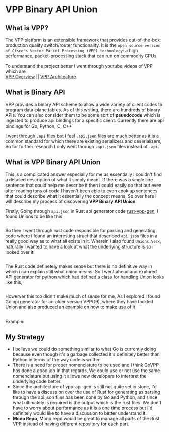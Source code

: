 # VPP Binary API Union 

## What is VPP? 
The VPP platform is an extensible framework that provides out-of-the-box production quality switch/router functionality. It is the `open source version of Cisco's Vector Packet Processing (VPP) technology`: a high performance, packet-processing stack that can run on commodity CPUs.

To understand the project better I went through youtube videos of VPP which are <br> 
[VPP Overview]() || [VPP Architecture]() 

## What is Binary API 
VPP provides a binary API scheme to allow a wide variety of client codes to program data-plane tables. As of this writing, there are hundreds of binary APIs.
You can also consider them to be some sort of **psuedocode** which is ingested to produce api bindings for a specific client. Currently there are api bindings for Go, Python, C, C++ 

I went through `.api` files but I feel `.api.json` files are much better as it is a common standard for which there are existing serializers and deserializers, So for further research I only went through `.api.json` files instead of `.api`. 

## What is VPP Binary API Union 
This is a complicated answer especially for me as essentially I couldn't find a detailed description of what it simply meant. If  there was a single line sentence that could help me describe it then i could easily do that but even after reading tons of code I haven't been able to even cook up sentences that could describe what it essentially the concept means, So over here I will describe my process of discovering **VPP Binary API Union** 

Firstly, Going through `api.json` in Rust api generator code [rust-vpp-gen](), I found Unions to be like this 
```javascript
``` 
So then I went through rust code responsible for parsing and generating code where i found an interesting struct that described `api.json` files in a really good way as to what all exists in it. Wherein I also found `Unions:Vec<`, naturally I wanted to have a look at what the underlying structure is so i looked over it 
```rust
``` 
The Rust code definetely makes sense but there is no definitive way in which i can explain still what union means. So I went ahead and explored API generator for python which had defined a class for handling Union looks like this, 
```python 
``` 
Howerver this too didn't make much of sense for me, As I explored I found Go api generator for an older version VPP(19), where they have tackled Union and also produced an example on how to make use of it 

```Golang
```
Example: 

## My Strategy 

- I believe we could do something similar to what Go is currently doing because even though it's a garbage collected it's definitely better than Python in terms of the way code is written 
- There is a need for proper nomenclature to be used and I think GoVPP has done a good job in that regards, We could use or not use the same nomenclature but using it allows new developers to interpret the underlying code better. 
- Since the architecture of vpp-api-gen is still not quite set in stone, I'd like to have a discussion over the use of Rust for generating as parsing through the api.json files has been done by Go and Python, and since what ultimately is required is the output which is the rust files. We don't have to worry about performance as it is a one time process but I'd definitely would like to have a discussion to better understand it. 
- **Mono Repo**, Mono repo would be great to manage all parts of the Rust VPP instead of having different repository for each part. 
